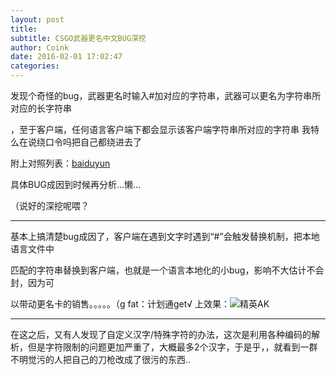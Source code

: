 ```yaml
---
layout: post
title: 
subtitle: CSGO武器更名中文BUG深挖
author: Coink 
date: 2016-02-01 17:02:47
categories: 
---
```

发现个奇怪的bug，武器更名时输入#加对应的字符串，武器可以更名为字符串所对应的长字符串

，至于客户端，任何语言客户端下都会显示该客户端字符串所对应的字符串
我特么在说绕口令吗把自己都绕进去了



附上对照列表：[baiduyun](http://pan.baidu.com/s/1c0XsKY8)


具体BUG成因到时候再分析...懒...

（说好的深挖呢喂？

----------

基本上搞清楚bug成因了，客户端在遇到文字时遇到“#”会触发替换机制，把本地语言文件中

匹配的字符串替换到客户端，也就是一个语言本地化的小bug，影响不大估计不会封，因为可

以带动更名卡的销售。。。。。（g fat：计划通get√
上效果：![精英AK](https://ooo.0o0.ooo/2016/03/24/56f4156208a3f.jpg)



----------

在这之后，又有人发现了自定义汉字/特殊字符的办法，这次是利用各种编码的解析，但是字符限制的问题更加严重了，大概最多2个汉字，于是乎，，就看到一群不明觉污的人把自己的刀枪改成了很污的东西..
